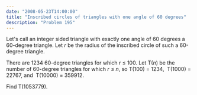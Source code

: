 ```yaml
---
date: "2008-05-23T14:00:00"
title: "Inscribed circles of triangles with one angle of 60 degrees"
description: "Problem 195"
---
```


<p>Let's call an integer sided triangle with exactly one angle of 60 degrees a 60-degree triangle.
Let <var>r</var> be the radius of the inscribed circle of such a 60-degree triangle.</p>
<p>There are 1234 60-degree triangles for which <var>r</var> ≤ 100.
Let T(<var>n</var>) be the number of 60-degree triangles for which <var>r</var> ≤ <var>n</var>, so
 T(100) = 1234,  T(1000) = 22767, and  T(10000) = 359912.</p>
<p>Find T(1053779).</p>

